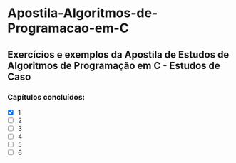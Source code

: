 # Apostila-Algoritmos-de-Programacao-em-C
 ## Exercícios e exemplos da **Apostila de Estudos de Algoritmos de Programação em C - Estudos de Caso**
 
 ### Capítulos concluídos:
 - [x] 1
 - [ ] 2
 - [ ] 3
 - [ ] 4
 - [ ] 5
 - [ ] 6
